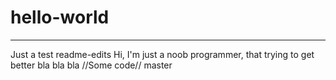 # hello-world
-----------
Just a test
 readme-edits
Hi, I'm just a noob programmer, that trying to get better
bla bla bla
 //Some code//
 master
